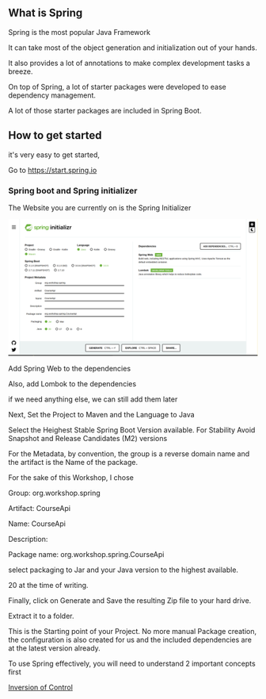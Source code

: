 ## What is Spring

  

Spring is the most popular Java Framework

It can take most of the object generation and initialization out of your hands.

It also provides a lot of annotations to make complex development tasks a breeze.

On top of Spring, a lot of starter packages were developed to ease dependency management.

A lot of those starter packages are included in Spring Boot.

  

## How to get started

  

it's very easy to get started,

Go to https://start.spring.io

  

### Spring boot and Spring initializer

  

The Website you are currently on is the Spring Initializer

  

![Spring Initializer](https://github.com/TripsJ/Spring-API-Workshop-1/blob/main/0_Resources/Images/Pasted%20image%2020230330141920.png)

  

Add Spring Web to the dependencies

Also, add Lombok to the dependencies

  

if we need anything else, we can still add them later

  

Next, Set the Project to Maven and the Language to Java

  

Select the Heighest Stable Spring Boot Version available. For Stability Avoid Snapshot and Release Candidates (M2) versions

  

For the Metadata, by convention, the group is a reverse domain name and the artifact is the Name of the package.

For the sake of this Workshop, I chose

  

Group: org.workshop.spring

  

Artifact: CourseApi

  

Name: CourseApi

  

Description:

  

Package name: org.workshop.spring.CourseApi

  

select packaging to Jar and your Java version to the highest available.

20 at the time of writing.

  

Finally, click on Generate and Save the resulting Zip file to your hard drive.

Extract it to a folder.

  

This is the Starting point of your Project. No more manual Package creation, the configuration is also created for us and the included dependencies are at the latest version already.

  

To use Spring effectively, you will need to understand 2 important concepts first

  

[Inversion of Control](https://github.com/TripsJ/Spring-API-Workshop-1/blob/main/Inversion%20of%20Control.md)
